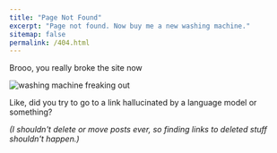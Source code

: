 ```yaml
---
title: "Page Not Found"
excerpt: "Page not found. Now buy me a new washing machine."
sitemap: false
permalink: /404.html
---
```


Brooo, you really broke the site now

![washing machine freaking out](https://media.tenor.com/0zdIhlJiBfwAAAAd/brick-washing-machine.gif)

Like, did you try to go to a link hallucinated by a language model or something?

*(I shouldn't delete or move posts ever, so finding links to deleted stuff shouldn't happen.)*